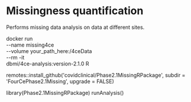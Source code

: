 # Missingness quantification

Performs missing data analysis on data at different sites.

docker run \
  --name  missing4ce \
  --volume your_path_here:/4ceData \
  --rm -it \
  dbmi/4ce-analysis:version-2.1.0 R
  
remotes::install_github('covidclinical/Phase2.1MissingRPackage',
                        subdir = 'FourCePhase2.1Missing',
                        upgrade = FALSE)

library(Phase2.1MissingRPackage)
runAnalysis()


